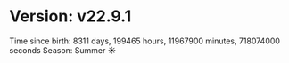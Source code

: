 # Version: v22.9.1
Time since birth: 8311 days, 199465 hours, 11967900 minutes, 718074000 seconds
Season: Summer ☀️
